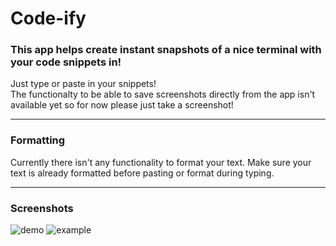 # Code-ify

### This app helps create instant snapshots of a nice terminal with your code snippets in!

Just type or paste in your snippets!
<br>
The functionalty to be able to save screenshots directly from the app isn't available yet so for now please just take a screenshot!

---

### Formatting
Currently there isn't any functionality to format your text. Make sure your text is already formatted before pasting or format during typing.

---

### Screenshots
![demo](https://user-images.githubusercontent.com/80724506/166311922-1e20c39b-1dd5-4776-adad-c7e516c27308.png)
![example](https://user-images.githubusercontent.com/80724506/166312111-b65610bf-de61-4ea0-8e20-90c8cfc25d1a.png)
